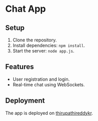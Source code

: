 # Chat App

## Setup

1. Clone the repository.
2. Install dependencies: `npm install`.
3. Start the server: `node app.js`.

## Features

- User registration and login.
- Real-time chat using WebSockets.

## Deployment

The app is deployed on [thirupathireddykr](https://github.com/thirupathireddykr/neodove-chat-app.git).
